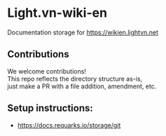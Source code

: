 # Light.vn-wiki-en

Documentation storage for https://wikien.lightvn.net

## Contributions

We welcome contributions!  
This repo reflects the directory structure as-is,  
just make a PR with a file addition, amendment, etc.

## Setup instructions:
- https://docs.requarks.io/storage/git
